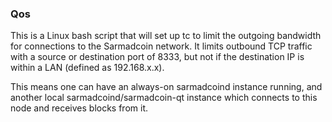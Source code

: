 ### Qos ###

This is a Linux bash script that will set up tc to limit the outgoing bandwidth for connections to the Sarmadcoin network. It limits outbound TCP traffic with a source or destination port of 8333, but not if the destination IP is within a LAN (defined as 192.168.x.x).

This means one can have an always-on sarmadcoind instance running, and another local sarmadcoind/sarmadcoin-qt instance which connects to this node and receives blocks from it.
